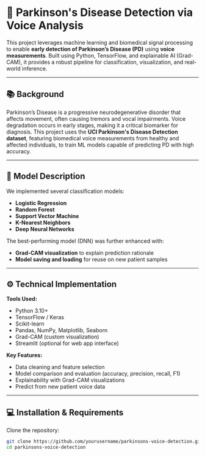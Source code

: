 # 🧠 Parkinson's Disease Detection via Voice Analysis

This project leverages machine learning and biomedical signal processing to enable **early detection of Parkinson’s Disease (PD)** using **voice measurements**. Built using Python, TensorFlow, and explainable AI (Grad-CAM), it provides a robust pipeline for classification, visualization, and real-world inference.

---

## 📚 Background

Parkinson’s Disease is a progressive neurodegenerative disorder that affects movement, often causing tremors and vocal impairments. Voice degradation occurs in early stages, making it a critical biomarker for diagnosis. This project uses the **UCI Parkinson's Disease Detection dataset**, featuring biomedical voice measurements from healthy and affected individuals, to train ML models capable of predicting PD with high accuracy.

---

## 🧰 Model Description

We implemented several classification models:
- **Logistic Regression**
- **Random Forest**
- **Support Vector Machine**
- **K-Nearest Neighbors**
- **Deep Neural Networks**

The best-performing model (DNN) was further enhanced with:
- **Grad-CAM visualization** to explain prediction rationale
- **Model saving and loading** for reuse on new patient samples

---

## ⚙️ Technical Implementation

**Tools Used:**
- Python 3.10+
- TensorFlow / Keras
- Scikit-learn
- Pandas, NumPy, Matplotlib, Seaborn
- Grad-CAM (custom visualization)
- Streamlit (optional for web app interface)

**Key Features:**
- Data cleaning and feature selection
- Model comparison and evaluation (accuracy, precision, recall, F1)
- Explainability with Grad-CAM visualizations
- Predict from new patient voice data

---

## 💻 Installation & Requirements

Clone the repository:

```bash
git clone https://github.com/yourusername/parkinsons-voice-detection.git
cd parkinsons-voice-detection
